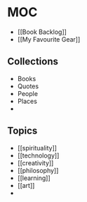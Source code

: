 # MOC

- [[Book Backlog]]
- [[My Favourite Gear]]

## Collections
- Books
- Quotes
- People
- Places
- 

## Topics
- [[spirituality]]
- [[technology]]
- [[creativity]]
- [[philosophy]]
- [[learning]]
- [[art]]
- 
